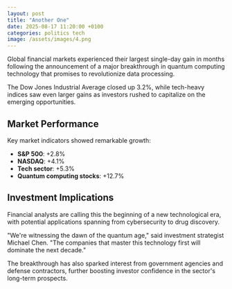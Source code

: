```yaml
---
layout: post
title: "Another One"
date: 2025-08-17 11:20:00 +0100
categories: politics tech
image: /assets/images/4.png
---
```


Global financial markets experienced their largest single-day gain in months following the announcement of a major breakthrough in quantum computing technology that promises to revolutionize data processing.

The Dow Jones Industrial Average closed up 3.2%, while tech-heavy indices saw even larger gains as investors rushed to capitalize on the emerging opportunities.

## Market Performance

Key market indicators showed remarkable growth:

- **S&P 500**: +2.8%
- **NASDAQ**: +4.1%
- **Tech sector**: +5.3%
- **Quantum computing stocks**: +12.7%

## Investment Implications

Financial analysts are calling this the beginning of a new technological era, with potential applications spanning from cybersecurity to drug discovery.

"We're witnessing the dawn of the quantum age," said investment strategist Michael Chen. "The companies that master this technology first will dominate the next decade."

The breakthrough has also sparked interest from government agencies and defense contractors, further boosting investor confidence in the sector's long-term prospects.
